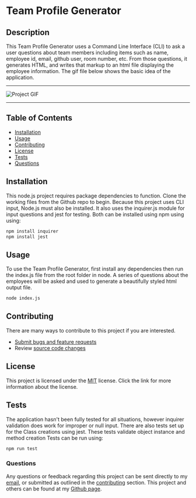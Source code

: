 # Team Profile Generator

## Description
This Team Profile Generator uses a Command Line Interface (CLI) to ask a user questions about team members including items such as name, employee id, email, github user, room number, etc. From those questions, it generates HTML, and writes that markup to an html file displaying the employee information. The gif file below shows the basic idea of the application. 
***
![Project GIF](./assets/images/Team_Generator.gif)
***
## Table of Contents
* [Installation](#installation)
* [Usage](#usage)
* [Contributing](#contributing)
* [License](#license)
* [Tests](#tests)
* [Questions](#questions)

## Installation
This node.js project requires package dependencies to function. Clone the working files from the Github repo to begin. Because this project uses CLI input, Node.js must also be installed. It also uses the inquirer.js module for input questions and jest for testing. Both can be installed using npm using using:
  
```md
npm install inquirer
npm install jest
```

## Usage
To use the Team Profile Generator, first install any dependencies then run the index.js file from the root folder in node. A series of questions about the employees will be asked and used to generate a beautifully styled html output file.

```md
node index.js
```

## Contributing
There are many ways to contribute to this project if you are interested.

* [Submit bugs and feature requests](https://github.com/yooperjb/Team-Profile-Generator/issues)
* Review [source code changes](https://github.com/yooperjb/Team-Profile-Generator/pulls)

## License
This project is licensed under the [MIT](https://choosealicense.com/licenses/mit/) license. Click the link for more information about the license.

## Tests
The application hasn't been fully tested for all situations, however inquirer validation does work for improper or null input. There are also tests set up for the Class creations using jest. These tests validate object instance and method creation Tests can be run using:

```md
npm run test
```

### Questions
Any questions or feedback regarding this project can be sent directly to my [email](mailto:jason.barnes@humboldt.edu), or submitted as outlined in the [contributing](#contributing) section. This project and others can be found at my [Github page]('https://github.com/yooperjb').